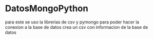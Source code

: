 # DatosMongoPython
para este se uso la librerias de csv y pymongo para poder hacer la conexion a la base de datos
crea un csv con informacion de la base de datos
